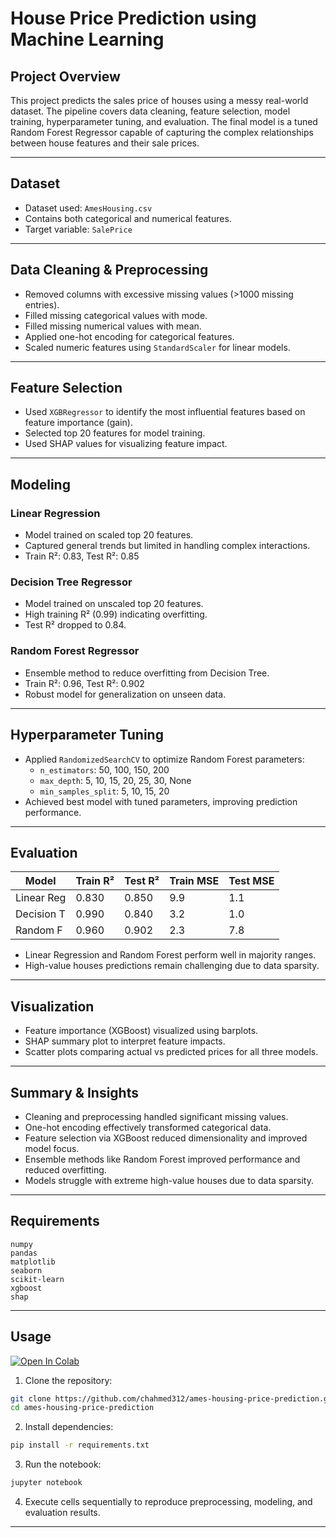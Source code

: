 # House Price Prediction using Machine Learning

## Project Overview

This project predicts the sales price of houses using a messy real-world dataset. The pipeline covers data cleaning, feature selection, model training, hyperparameter tuning, and evaluation. The final model is a tuned Random Forest Regressor capable of capturing the complex relationships between house features and their sale prices.

---

## Dataset

- Dataset used: `AmesHousing.csv`
- Contains both categorical and numerical features.
- Target variable: `SalePrice`

---

## Data Cleaning & Preprocessing

- Removed columns with excessive missing values (>1000 missing entries).
- Filled missing categorical values with mode.
- Filled missing numerical values with mean.
- Applied one-hot encoding for categorical features.
- Scaled numeric features using `StandardScaler` for linear models.

---

## Feature Selection

- Used `XGBRegressor` to identify the most influential features based on feature importance (gain).
- Selected top 20 features for model training.
- Used SHAP values for visualizing feature impact.

---

## Modeling

### Linear Regression

- Model trained on scaled top 20 features.
- Captured general trends but limited in handling complex interactions.
- Train R²: 0.83, Test R²: 0.85

### Decision Tree Regressor

- Model trained on unscaled top 20 features.
- High training R² (0.99) indicating overfitting.
- Test R² dropped to 0.84.

### Random Forest Regressor

- Ensemble method to reduce overfitting from Decision Tree.
- Train R²: 0.96, Test R²: 0.902
- Robust model for generalization on unseen data.

---

## Hyperparameter Tuning

- Applied `RandomizedSearchCV` to optimize Random Forest parameters:
  - `n_estimators`: 50, 100, 150, 200
  - `max_depth`: 5, 10, 15, 20, 25, 30, None
  - `min_samples_split`: 5, 10, 15, 20
- Achieved best model with tuned parameters, improving prediction performance.

---

## Evaluation

| Model      | Train R²  | Test R² | Train MSE | Test MSE |
|------------|-----------|---------|-----------|----------|
| Linear Reg | 0.830     | 0.850   | 9.9       | 1.1      |
| Decision T | 0.990     | 0.840   | 3.2       | 1.0      |
| Random F   | 0.960     | 0.902   | 2.3       | 7.8      |

- Linear Regression and Random Forest perform well in majority ranges.
- High-value houses predictions remain challenging due to data sparsity.

---

## Visualization

- Feature importance (XGBoost) visualized using barplots.
- SHAP summary plot to interpret feature impacts.
- Scatter plots comparing actual vs predicted prices for all three models.

---

## Summary & Insights

- Cleaning and preprocessing handled significant missing values.
- One-hot encoding effectively transformed categorical data.
- Feature selection via XGBoost reduced dimensionality and improved model focus.
- Ensemble methods like Random Forest improved performance and reduced overfitting.
- Models struggle with extreme high-value houses due to data sparsity.

---

## Requirements

```text
numpy
pandas
matplotlib
seaborn
scikit-learn
xgboost
shap
```

---

## Usage

[![Open In Colab](https://colab.research.google.com/assets/colab-badge.svg)](https://colab.research.google.com/drive/1U3XqgdAW5gjqbYFvlbwOSXM6NCAfxjQK#scrollTo=DwDJ4ngYdnzR)

1. Clone the repository:

```bash
git clone https://github.com/chahmed312/ames-housing-price-prediction.git
cd ames-housing-price-prediction
```

2. Install dependencies:

```bash
pip install -r requirements.txt
```

3. Run the notebook:

```bash
jupyter notebook
```

4. Execute cells sequentially to reproduce preprocessing, modeling, and evaluation results.

---



